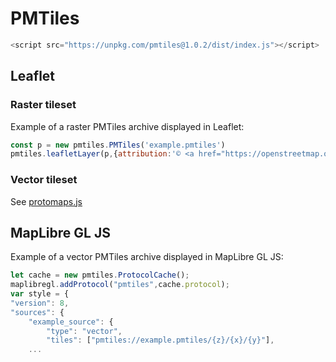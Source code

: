 # PMTiles

```js
<script src="https://unpkg.com/pmtiles@1.0.2/dist/index.js"></script>
 ```

 ## Leaflet

 ### Raster tileset

Example of a raster PMTiles archive displayed in Leaflet:

```js
const p = new pmtiles.PMTiles('example.pmtiles')
pmtiles.leafletLayer(p,{attribution:'© <a href="https://openstreetmap.org">OpenStreetMap</a> contributors'}).addTo(map)
````

 ### Vector tileset

 See [protomaps.js](https://github.com/protomaps/protomaps.js)

 ## MapLibre GL JS

Example of a vector PMTiles archive displayed in MapLibre GL JS:

```js
let cache = new pmtiles.ProtocolCache();
maplibregl.addProtocol("pmtiles",cache.protocol);
var style = {
"version": 8,
"sources": {
    "example_source": {
        "type": "vector",
        "tiles": ["pmtiles://example.pmtiles/{z}/{x}/{y}"],
    ...
```